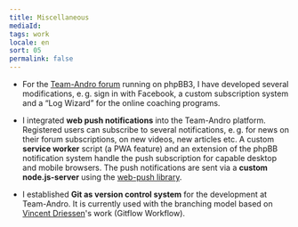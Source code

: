 ```yaml
---
title: Miscellaneous
mediaId: 
tags: work
locale: en
sort: 05
permalink: false
---
```

* For the [Team-Andro forum](https://www.team-andro.com/phpBB3/) running on phpBB3, I have developed several modifications, e.&#8239;g. sign in with Facebook, a custom subscription system and a “Log Wizard” for the online coaching programs.

* I integrated **web push notifications** into the Team-Andro platform. Registered users can subscribe to several notifications, e.&#8239;g. for news on their forum subscriptions, on new videos, new articles etc. A custom **service worker** script (a PWA feature) and an extension of the phpBB notification system handle the push subscription for capable desktop and mobile browsers. The push notifications are sent via a **custom node.js-server** using the [web-push library](https://github.com/web-push-libs/web-push).

* I established **Git as version control system** for the development at Team-Andro. It is currently used with the branching model based on [Vincent Driessen](https://nvie.com/posts/a-successful-git-branching-model/)'s work (Gitflow Workflow).
